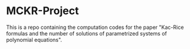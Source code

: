 # MCKR-Project
This is a repo containing the computation codes for the paper "Kac-Rice formulas and the number of solutions of parametrized systems of polynomial equations".
